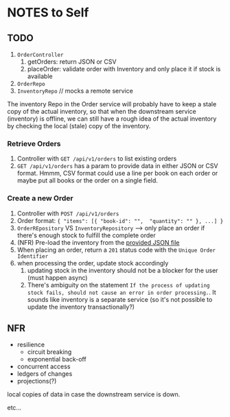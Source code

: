 # NOTES to Self

## TODO

1. `OrderController`
    1. getOrders: return JSON or CSV 
    1. placeOrder: validate order with Inventory and only place it if stock is available
1. `OrderRepo`
1. `InventoryRepo` // mocks a remote service


The inventory Repo in the Order service will probably have to keep a stale copy of the actual inventory, so that when the downstream service (inventory) is offline, we can still have a rough idea of the actual inventory by checking the local (stale) copy of the inventory.

### Retrieve Orders

1. Controller with `GET /api/v1/orders` to list existing orders
1. `GET /api/v1/orders` has a param to provide data in either JSON or CSV format. Hmmm, CSV format could use a line per book on each order or maybe put all books or the order on a single field.

### Create a new Order

1. Controller with `POST /api/v1/orders`
1. Order format: `{ "items": [{ "book-id": "",  "quantity": "" }, ...] }`
1. `OrderREpository` VS `InventoryRepository` --> only place an order if there's enough stock to fulfill the complete order
1. (NFR) Pre-load the inventory from the [provided JSON file](https://github.com/magento-mcom/springboot-interview-test/blob/main/stock.json)
1. When placing an order, return a `201` status code with the `Unique Order Identifier`
1. when processing the order, update stock accordingly
    1. updating stock in the inventory should not be a blocker for the user (must happen async)
    1. There's ambiguity on the statement `If the process of updating stock fails, should not cause an error in order processing.`. It sounds like inventory is a separate service (so it's not possible to update the inventory transactionally?)



## NFR

- resilience
    - circuit breaking
    - exponential back-off
- concurrent access
- ledgers of changes
- projections(?)

local copies of data in case the downstream service is down.

etc...



